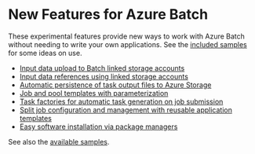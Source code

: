 # New Features for Azure Batch

These experimental features provide new ways to work with Azure Batch without needing to write your own applications. See the [included samples](../samples) for some ideas on use.

* [Input data upload to Batch linked storage accounts](inputFiles.md#input-file-upload)
* [Input data references using linked storage accounts](inputFiles.md#referencing-input-data)
* [Automatic persistence of task output files to Azure Storage](outputFiles.md)
* [Job and pool templates with parameterization](templates.md)
* [Task factories for automatic task generation on job submission](taskFactories.md)
* [Split job configuration and management with reusable application templates](application-templates.md)
* [Easy software installation via package managers](packages.md)

See also the [available samples](../samples).
